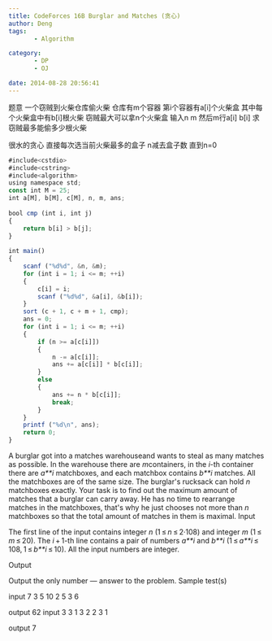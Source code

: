 ```yaml
---
title: CodeForces 16B Burglar and Matches (贪心)
author: Deng
tags: 
       - Algorithm

category: 
       - DP
       - OJ

date: 2014-08-28 20:56:41
---
```

题意 一个窃贼到火柴仓库偷火柴 仓库有m个容器 第i个容器有a[i]个火柴盒 其中每个火柴盒中有b[i]根火柴 窃贼最大可以拿n个火柴盒 输入n m 然后m行a[i] b[i] 求窃贼最多能偷多少根火柴

很水的贪心 直接每次选当前火柴最多的盒子 n减去盒子数 直到n=0

```js 
#include<cstdio>  
#include<cstring>  
#include<algorithm>  
using namespace std;  
const int M = 25;  
int a[M], b[M], c[M], n, m, ans;  
  
bool cmp (int i, int j)  
{  
    return b[i] > b[j];  
}  
  
int main()  
{  
    scanf ("%d%d", &n, &m);  
    for (int i = 1; i <= m; ++i)  
    {  
        c[i] = i;  
        scanf ("%d%d", &a[i], &b[i]);  
    }  
    sort (c + 1, c + m + 1, cmp);  
    ans = 0;  
    for (int i = 1; i <= m; ++i)  
    {  
        if (n >= a[c[i]])  
        {  
            n -= a[c[i]];  
            ans += a[c[i]] * b[c[i]];  
        }  
        else  
        {  
            ans += n * b[c[i]];  
            break;  
        }  
    }  
    printf ("%d\n", ans);  
    return 0;  
}
```

A burglar got into a matches warehouseand wants to steal as many matches as possible. In the warehouse there are *m*containers, in the *i*-th container there are *a**i* matchboxes, and each matchbox contains *b**i* matches. All the matchboxes are of the same size. The burglar's rucksack can hold *n* matchboxes exactly. Your task is to find out the maximum amount of matches that a burglar can carry away. He has no time to rearrange matches in the matchboxes, that's why he just chooses not more than *n* matchboxes so that the total amount of matches in them is maximal.
Input

The first line of the input contains integer *n* (1 ≤ *n* ≤ 2·108) and integer *m* (1 ≤ *m* ≤ 20). The *i* + 1-th line contains a pair of numbers *a**i* and *b**i* (1 ≤ *a**i* ≤ 108, 1 ≤ *b**i* ≤ 10). All the input numbers are integer.

Output

Output the only number — answer to the problem.
Sample test(s)

input 7 3 5 10 2 5 3 6

output 62
input 3 3 1 3 2 2 3 1

output 7

﻿﻿